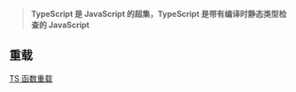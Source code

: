 > **TypeScript 是 JavaScript 的超集，TypeScript 是带有编译时静态类型检查的 JavaScript**

## 重载

[TS 函数重载](TS%20函数重载.md)
